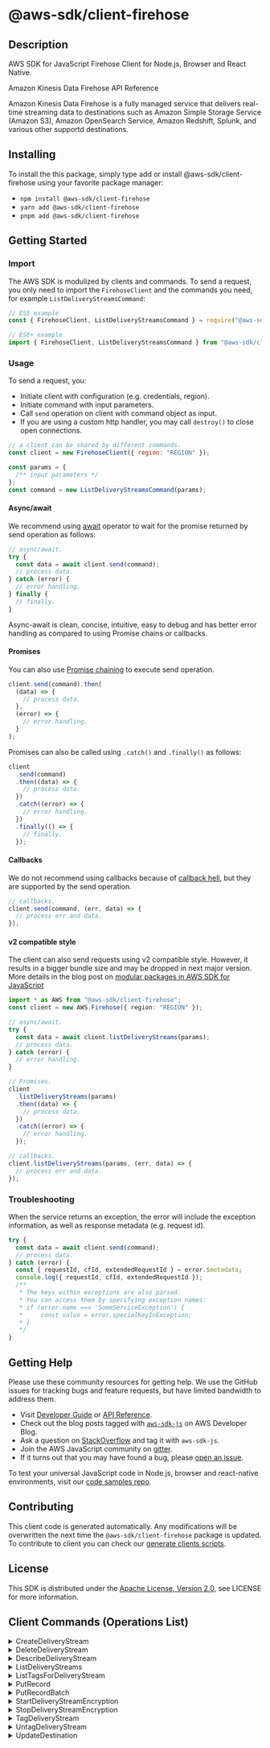 <!-- generated file, do not edit directly -->

# @aws-sdk/client-firehose

## Description

AWS SDK for JavaScript Firehose Client for Node.js, Browser and React Native.

<fullname>Amazon Kinesis Data Firehose API Reference</fullname>

<p>Amazon Kinesis Data Firehose is a fully managed service that delivers real-time
streaming data to destinations such as Amazon Simple Storage Service (Amazon S3), Amazon
OpenSearch Service, Amazon Redshift, Splunk, and various other supportd
destinations.</p>

## Installing

To install the this package, simply type add or install @aws-sdk/client-firehose
using your favorite package manager:

- `npm install @aws-sdk/client-firehose`
- `yarn add @aws-sdk/client-firehose`
- `pnpm add @aws-sdk/client-firehose`

## Getting Started

### Import

The AWS SDK is modulized by clients and commands.
To send a request, you only need to import the `FirehoseClient` and
the commands you need, for example `ListDeliveryStreamsCommand`:

```js
// ES5 example
const { FirehoseClient, ListDeliveryStreamsCommand } = require("@aws-sdk/client-firehose");
```

```ts
// ES6+ example
import { FirehoseClient, ListDeliveryStreamsCommand } from "@aws-sdk/client-firehose";
```

### Usage

To send a request, you:

- Initiate client with configuration (e.g. credentials, region).
- Initiate command with input parameters.
- Call `send` operation on client with command object as input.
- If you are using a custom http handler, you may call `destroy()` to close open connections.

```js
// a client can be shared by different commands.
const client = new FirehoseClient({ region: "REGION" });

const params = {
  /** input parameters */
};
const command = new ListDeliveryStreamsCommand(params);
```

#### Async/await

We recommend using [await](https://developer.mozilla.org/en-US/docs/Web/JavaScript/Reference/Operators/await)
operator to wait for the promise returned by send operation as follows:

```js
// async/await.
try {
  const data = await client.send(command);
  // process data.
} catch (error) {
  // error handling.
} finally {
  // finally.
}
```

Async-await is clean, concise, intuitive, easy to debug and has better error handling
as compared to using Promise chains or callbacks.

#### Promises

You can also use [Promise chaining](https://developer.mozilla.org/en-US/docs/Web/JavaScript/Guide/Using_promises#chaining)
to execute send operation.

```js
client.send(command).then(
  (data) => {
    // process data.
  },
  (error) => {
    // error handling.
  }
);
```

Promises can also be called using `.catch()` and `.finally()` as follows:

```js
client
  .send(command)
  .then((data) => {
    // process data.
  })
  .catch((error) => {
    // error handling.
  })
  .finally(() => {
    // finally.
  });
```

#### Callbacks

We do not recommend using callbacks because of [callback hell](http://callbackhell.com/),
but they are supported by the send operation.

```js
// callbacks.
client.send(command, (err, data) => {
  // process err and data.
});
```

#### v2 compatible style

The client can also send requests using v2 compatible style.
However, it results in a bigger bundle size and may be dropped in next major version. More details in the blog post
on [modular packages in AWS SDK for JavaScript](https://aws.amazon.com/blogs/developer/modular-packages-in-aws-sdk-for-javascript/)

```ts
import * as AWS from "@aws-sdk/client-firehose";
const client = new AWS.Firehose({ region: "REGION" });

// async/await.
try {
  const data = await client.listDeliveryStreams(params);
  // process data.
} catch (error) {
  // error handling.
}

// Promises.
client
  .listDeliveryStreams(params)
  .then((data) => {
    // process data.
  })
  .catch((error) => {
    // error handling.
  });

// callbacks.
client.listDeliveryStreams(params, (err, data) => {
  // process err and data.
});
```

### Troubleshooting

When the service returns an exception, the error will include the exception information,
as well as response metadata (e.g. request id).

```js
try {
  const data = await client.send(command);
  // process data.
} catch (error) {
  const { requestId, cfId, extendedRequestId } = error.$metadata;
  console.log({ requestId, cfId, extendedRequestId });
  /**
   * The keys within exceptions are also parsed.
   * You can access them by specifying exception names:
   * if (error.name === 'SomeServiceException') {
   *     const value = error.specialKeyInException;
   * }
   */
}
```

## Getting Help

Please use these community resources for getting help.
We use the GitHub issues for tracking bugs and feature requests, but have limited bandwidth to address them.

- Visit [Developer Guide](https://docs.aws.amazon.com/sdk-for-javascript/v3/developer-guide/welcome.html)
  or [API Reference](https://docs.aws.amazon.com/AWSJavaScriptSDK/v3/latest/index.html).
- Check out the blog posts tagged with [`aws-sdk-js`](https://aws.amazon.com/blogs/developer/tag/aws-sdk-js/)
  on AWS Developer Blog.
- Ask a question on [StackOverflow](https://stackoverflow.com/questions/tagged/aws-sdk-js) and tag it with `aws-sdk-js`.
- Join the AWS JavaScript community on [gitter](https://gitter.im/aws/aws-sdk-js-v3).
- If it turns out that you may have found a bug, please [open an issue](https://github.com/aws/aws-sdk-js-v3/issues/new/choose).

To test your universal JavaScript code in Node.js, browser and react-native environments,
visit our [code samples repo](https://github.com/aws-samples/aws-sdk-js-tests).

## Contributing

This client code is generated automatically. Any modifications will be overwritten the next time the `@aws-sdk/client-firehose` package is updated.
To contribute to client you can check our [generate clients scripts](https://github.com/aws/aws-sdk-js-v3/tree/main/scripts/generate-clients).

## License

This SDK is distributed under the
[Apache License, Version 2.0](http://www.apache.org/licenses/LICENSE-2.0),
see LICENSE for more information.

## Client Commands (Operations List)

<details>
<summary>
CreateDeliveryStream
</summary>

[Command API Reference](https://docs.aws.amazon.com/AWSJavaScriptSDK/v3/latest/clients/client-firehose/classes/createdeliverystreamcommand.html) / [Input](https://docs.aws.amazon.com/AWSJavaScriptSDK/v3/latest/clients/client-firehose/interfaces/createdeliverystreamcommandinput.html) / [Output](https://docs.aws.amazon.com/AWSJavaScriptSDK/v3/latest/clients/client-firehose/interfaces/createdeliverystreamcommandoutput.html)

</details>
<details>
<summary>
DeleteDeliveryStream
</summary>

[Command API Reference](https://docs.aws.amazon.com/AWSJavaScriptSDK/v3/latest/clients/client-firehose/classes/deletedeliverystreamcommand.html) / [Input](https://docs.aws.amazon.com/AWSJavaScriptSDK/v3/latest/clients/client-firehose/interfaces/deletedeliverystreamcommandinput.html) / [Output](https://docs.aws.amazon.com/AWSJavaScriptSDK/v3/latest/clients/client-firehose/interfaces/deletedeliverystreamcommandoutput.html)

</details>
<details>
<summary>
DescribeDeliveryStream
</summary>

[Command API Reference](https://docs.aws.amazon.com/AWSJavaScriptSDK/v3/latest/clients/client-firehose/classes/describedeliverystreamcommand.html) / [Input](https://docs.aws.amazon.com/AWSJavaScriptSDK/v3/latest/clients/client-firehose/interfaces/describedeliverystreamcommandinput.html) / [Output](https://docs.aws.amazon.com/AWSJavaScriptSDK/v3/latest/clients/client-firehose/interfaces/describedeliverystreamcommandoutput.html)

</details>
<details>
<summary>
ListDeliveryStreams
</summary>

[Command API Reference](https://docs.aws.amazon.com/AWSJavaScriptSDK/v3/latest/clients/client-firehose/classes/listdeliverystreamscommand.html) / [Input](https://docs.aws.amazon.com/AWSJavaScriptSDK/v3/latest/clients/client-firehose/interfaces/listdeliverystreamscommandinput.html) / [Output](https://docs.aws.amazon.com/AWSJavaScriptSDK/v3/latest/clients/client-firehose/interfaces/listdeliverystreamscommandoutput.html)

</details>
<details>
<summary>
ListTagsForDeliveryStream
</summary>

[Command API Reference](https://docs.aws.amazon.com/AWSJavaScriptSDK/v3/latest/clients/client-firehose/classes/listtagsfordeliverystreamcommand.html) / [Input](https://docs.aws.amazon.com/AWSJavaScriptSDK/v3/latest/clients/client-firehose/interfaces/listtagsfordeliverystreamcommandinput.html) / [Output](https://docs.aws.amazon.com/AWSJavaScriptSDK/v3/latest/clients/client-firehose/interfaces/listtagsfordeliverystreamcommandoutput.html)

</details>
<details>
<summary>
PutRecord
</summary>

[Command API Reference](https://docs.aws.amazon.com/AWSJavaScriptSDK/v3/latest/clients/client-firehose/classes/putrecordcommand.html) / [Input](https://docs.aws.amazon.com/AWSJavaScriptSDK/v3/latest/clients/client-firehose/interfaces/putrecordcommandinput.html) / [Output](https://docs.aws.amazon.com/AWSJavaScriptSDK/v3/latest/clients/client-firehose/interfaces/putrecordcommandoutput.html)

</details>
<details>
<summary>
PutRecordBatch
</summary>

[Command API Reference](https://docs.aws.amazon.com/AWSJavaScriptSDK/v3/latest/clients/client-firehose/classes/putrecordbatchcommand.html) / [Input](https://docs.aws.amazon.com/AWSJavaScriptSDK/v3/latest/clients/client-firehose/interfaces/putrecordbatchcommandinput.html) / [Output](https://docs.aws.amazon.com/AWSJavaScriptSDK/v3/latest/clients/client-firehose/interfaces/putrecordbatchcommandoutput.html)

</details>
<details>
<summary>
StartDeliveryStreamEncryption
</summary>

[Command API Reference](https://docs.aws.amazon.com/AWSJavaScriptSDK/v3/latest/clients/client-firehose/classes/startdeliverystreamencryptioncommand.html) / [Input](https://docs.aws.amazon.com/AWSJavaScriptSDK/v3/latest/clients/client-firehose/interfaces/startdeliverystreamencryptioncommandinput.html) / [Output](https://docs.aws.amazon.com/AWSJavaScriptSDK/v3/latest/clients/client-firehose/interfaces/startdeliverystreamencryptioncommandoutput.html)

</details>
<details>
<summary>
StopDeliveryStreamEncryption
</summary>

[Command API Reference](https://docs.aws.amazon.com/AWSJavaScriptSDK/v3/latest/clients/client-firehose/classes/stopdeliverystreamencryptioncommand.html) / [Input](https://docs.aws.amazon.com/AWSJavaScriptSDK/v3/latest/clients/client-firehose/interfaces/stopdeliverystreamencryptioncommandinput.html) / [Output](https://docs.aws.amazon.com/AWSJavaScriptSDK/v3/latest/clients/client-firehose/interfaces/stopdeliverystreamencryptioncommandoutput.html)

</details>
<details>
<summary>
TagDeliveryStream
</summary>

[Command API Reference](https://docs.aws.amazon.com/AWSJavaScriptSDK/v3/latest/clients/client-firehose/classes/tagdeliverystreamcommand.html) / [Input](https://docs.aws.amazon.com/AWSJavaScriptSDK/v3/latest/clients/client-firehose/interfaces/tagdeliverystreamcommandinput.html) / [Output](https://docs.aws.amazon.com/AWSJavaScriptSDK/v3/latest/clients/client-firehose/interfaces/tagdeliverystreamcommandoutput.html)

</details>
<details>
<summary>
UntagDeliveryStream
</summary>

[Command API Reference](https://docs.aws.amazon.com/AWSJavaScriptSDK/v3/latest/clients/client-firehose/classes/untagdeliverystreamcommand.html) / [Input](https://docs.aws.amazon.com/AWSJavaScriptSDK/v3/latest/clients/client-firehose/interfaces/untagdeliverystreamcommandinput.html) / [Output](https://docs.aws.amazon.com/AWSJavaScriptSDK/v3/latest/clients/client-firehose/interfaces/untagdeliverystreamcommandoutput.html)

</details>
<details>
<summary>
UpdateDestination
</summary>

[Command API Reference](https://docs.aws.amazon.com/AWSJavaScriptSDK/v3/latest/clients/client-firehose/classes/updatedestinationcommand.html) / [Input](https://docs.aws.amazon.com/AWSJavaScriptSDK/v3/latest/clients/client-firehose/interfaces/updatedestinationcommandinput.html) / [Output](https://docs.aws.amazon.com/AWSJavaScriptSDK/v3/latest/clients/client-firehose/interfaces/updatedestinationcommandoutput.html)

</details>
